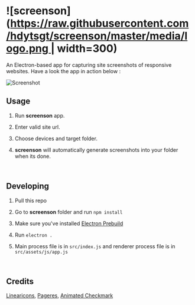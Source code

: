 # ![screenson](https://raw.githubusercontent.com/hdytsgt/screenson/master/media/logo.png | width=300)

An Electron-based app for capturing site screenshots of responsive websites. Have a look the app in action below :

 

![Screenshot](https://raw.githubusercontent.com/hdytsgt/screenson/master/media/screenshot.gif)



## Usage

1. Run **screenson** app.

2. Enter valid site url.

3. Choose devices and target folder.

4. **screenson** will automatically generate screenshots into your folder when its done.

   ​


## Developing

1. Pull this repo

2. Go to **screenson** folder and run `npm install`

3. Make sure you've installed [Electron Prebuild](https://github.com/electron-userland/electron-prebuilt)

4. Run `electron .` 

5. Main process file is in `src/index.js` and renderer process file is in `src/assets/js/app.js`

   ​

## Credits

[Linearicons](https://linearicons.com/free), [Pageres](https://github.com/sindresorhus/pageres), [Animated Checkmark](https://gist.github.com/tkh44/538dabcab1c44c9901ae)